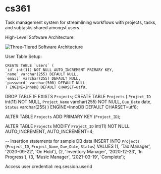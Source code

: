 # cs361

Task management system for streamlining workflows with projects, tasks, and subtasks shared amongst users.

High-Level Software Architecture:

![Three-Tiered Software Architecture](https://github.com/sarahforest/cs361/blob/master/architecture.png)

User Table Setup:

```
CREATE TABLE `users` (
`id` int(11) NOT NULL AUTO_INCREMENT PRIMARY KEY,
`name` varchar(255) DEFAULT NULL,
`email` varchar(255) DEFAULT NULL,
`password` varchar(500) DEFAULT NULL
) ENGINE=InnoDB DEFAULT CHARSET=utf8;
```

DROP TABLE IF EXISTS `Projects`;
CREATE TABLE `Projects` (
  `Project_ID` int(11) NOT NULL,
  `Project_Name` varchar(255) NOT NULL,
  `Due_Date` date,
  `Status` varchar(255)
) ENGINE=InnoDB DEFAULT CHARSET=utf8;

ALTER TABLE `Projects`
  ADD PRIMARY KEY (`Project_ID`);

ALTER TABLE `Projects`
  MODIFY `Project_ID` int(11) NOT NULL AUTO_INCREMENT, AUTO_INCREMENT=4;

-- Insertion statements for sample DB data
INSERT INTO `Projects` (`Project_ID`, `Project_Name`, `Due_Date`, `Status`) VALUES
(1, 'Tax Manager',          '2020-09-22',   'On Hold'),
(2, 'Inventory Manager',    '2020-12-23',   'In Progress'),
(3, 'Music Manager',        '2021-03-19',   'Complete');

Access user credential: req.session.userId